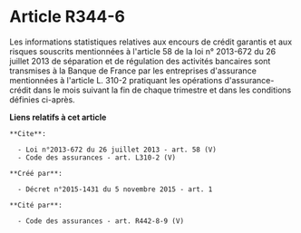 # Article R344-6

Les informations statistiques relatives aux encours de crédit garantis et aux risques souscrits mentionnées à l'article 58 de
la loi n° 2013-672 du 26 juillet 2013 de séparation et de régulation des activités bancaires sont transmises à la Banque de
France par les entreprises d'assurance mentionnées à l'article L. 310-2 pratiquant les opérations d'assurance-crédit dans le
mois suivant la fin de chaque trimestre et dans les conditions définies ci-après.

**Liens relatifs à cet article**

	**Cite**:

	  - Loi n°2013-672 du 26 juillet 2013 - art. 58 (V)
	  - Code des assurances - art. L310-2 (V)

	**Créé par**:

	  - Décret n°2015-1431 du 5 novembre 2015 - art. 1

	**Cité par**:

	  - Code des assurances - art. R442-8-9 (V)
